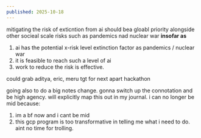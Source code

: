 ```yaml
---
published: 2025-10-18
---
```


mitigating the risk of exticntion from ai should bea gloabl priority alongside other socieal scale risks such as pandemics nad nuclear war **insofar as** 
1) ai has the potential x-risk level extinction factor as pandemics / nuclear war
2) it is feasible to reach such a level of ai
3) work to reduce the risk is effective. 

could grab aditya, eric, meru tgt for next apart hackathon 

going also to do a big notes change. gonna switch up the connotation and be high agency. will explicitly map this out in my journal. i can no longer be mid because:
1) im a bf now and i cant be mid
2) this gcp program is too transformative in telling me what i need to do. aint no time for trolling.